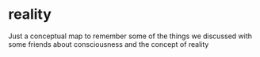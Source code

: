 # reality
Just a conceptual map to remember some of the things we discussed with some friends about consciousness and the concept of reality
